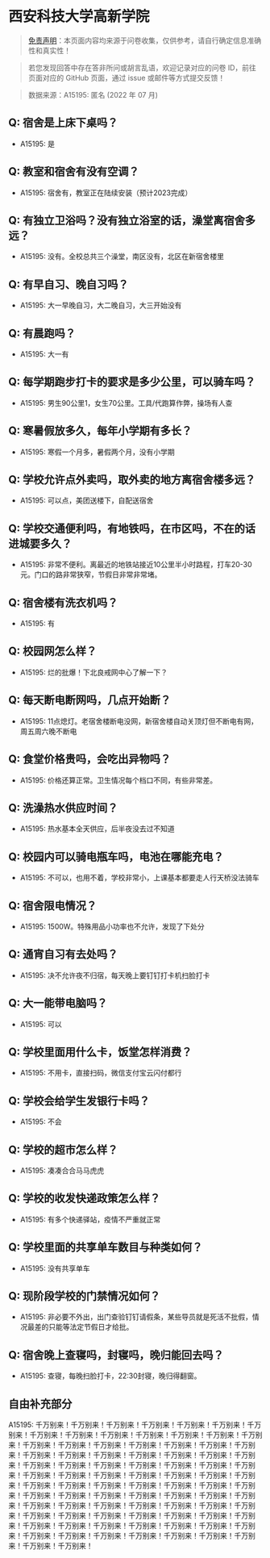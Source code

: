 # 西安科技大学高新学院

> [免责声明](https://colleges.chat/#_3)：本页面内容均来源于问卷收集，仅供参考，请自行确定信息准确性和真实性！

> 若您发现回答中存在答非所问或胡言乱语，欢迎记录对应的问卷 ID，前往页面对应的 GitHub 页面，通过 issue 或邮件等方式提交反馈！

> 数据来源：A15195: 匿名 (2022 年 07 月)

## Q: 宿舍是上床下桌吗？

- A15195: 是

## Q: 教室和宿舍有没有空调？

- A15195: 宿舍有，教室正在陆续安装（预计2023完成）

## Q: 有独立卫浴吗？没有独立浴室的话，澡堂离宿舍多远？

- A15195: 没有。全校总共三个澡堂，南区没有，北区在新宿舍楼里

## Q: 有早自习、晚自习吗？

- A15195: 大一早晚自习，大二晚自习，大三开始没有

## Q: 有晨跑吗？

- A15195: 大一有

## Q: 每学期跑步打卡的要求是多少公里，可以骑车吗？

- A15195: 男生90公里1，女生70公里。工具/代跑算作弊，操场有人查

## Q: 寒暑假放多久，每年小学期有多长？

- A15195: 寒假一个月多，暑假两个月，没有小学期

## Q: 学校允许点外卖吗，取外卖的地方离宿舍楼多远？

- A15195: 可以点，美团送楼下，自配送宿舍

## Q: 学校交通便利吗，有地铁吗，在市区吗，不在的话进城要多久？

- A15195: 非常不便利。离最近的地铁站接近10公里半小时路程，打车20-30元。门口的路非常狭窄，节假日非常非常堵。

## Q: 宿舍楼有洗衣机吗？

- A15195: 有

## Q: 校园网怎么样？

- A15195: 烂的批爆！下北良戒网中心了解一下？

## Q: 每天断电断网吗，几点开始断？

- A15195: 11点熄灯。老宿舍楼断电没网，新宿舍楼自动关顶灯但不断电有网，周五周六晚不断电

## Q: 食堂价格贵吗，会吃出异物吗？

- A15195: 价格还算正常。卫生情况每个档口不同，有些非常差。

## Q: 洗澡热水供应时间？

- A15195: 热水基本全天供应，后半夜没去过不知道

## Q: 校园内可以骑电瓶车吗，电池在哪能充电？

- A15195: 不可以，也用不着，学校非常小，上课基本都要走人行天桥没法骑车

## Q: 宿舍限电情况？

- A15195: 1500W。特殊用品小功率也不允许，发现了下处分

## Q: 通宵自习有去处吗？

- A15195: 决不允许夜不归宿，每天晚上要钉钉打卡机扫脸打卡

## Q: 大一能带电脑吗？

- A15195: 可以

## Q: 学校里面用什么卡，饭堂怎样消费？

- A15195: 不用卡，直接扫码，微信支付宝云闪付都行

## Q: 学校会给学生发银行卡吗？

- A15195: 不会

## Q: 学校的超市怎么样？

- A15195: 凑凑合合马马虎虎

## Q: 学校的收发快递政策怎么样？

- A15195: 有多个快递驿站，疫情不严重就正常

## Q: 学校里面的共享单车数目与种类如何？

- A15195: 没有共享单车

## Q: 现阶段学校的门禁情况如何？

- A15195: 非必要不外出，出门查验钉钉请假条，某些导员就是死活不批假，情况最差的只能等法定节假日才给批。

## Q: 宿舍晚上查寝吗，封寝吗，晚归能回去吗？

- A15195: 查寝，每晚扫脸打卡，22:30封寝，晚归得翻窗。

## 自由补充部分

A15195: 千万别来！千万别来！千万别来！千万别来！千万别来！千万别来！千万别来！千万别来！千万别来！千万别来！千万别来！千万别来！千万别来！千万别来！千万别来！千万别来！千万别来！千万别来！千万别来！千万别来！千万别来！千万别来！千万别来！千万别来！千万别来！千万别来！千万别来！千万别来！千万别来！千万别来！千万别来！千万别来！千万别来！千万别来！千万别来！千万别来！千万别来！千万别来！千万别来！千万别来！千万别来！千万别来！千万别来！千万别来！千万别来！千万别来！千万别来！千万别来！千万别来！千万别来！千万别来！千万别来！千万别来！千万别来！千万别来！千万别来！千万别来！千万别来！千万别来！千万别来！千万别来！千万别来！千万别来！千万别来！千万别来！千万别来！千万别来！千万别来！千万别来！千万别来！千万别来！千万别来！千万别来！千万别来！千万别来！千万别来！千万别来！千万别来！千万别来！千万别来！千万别来！千万别来！千万别来！千万别来！千万别来！千万别来！